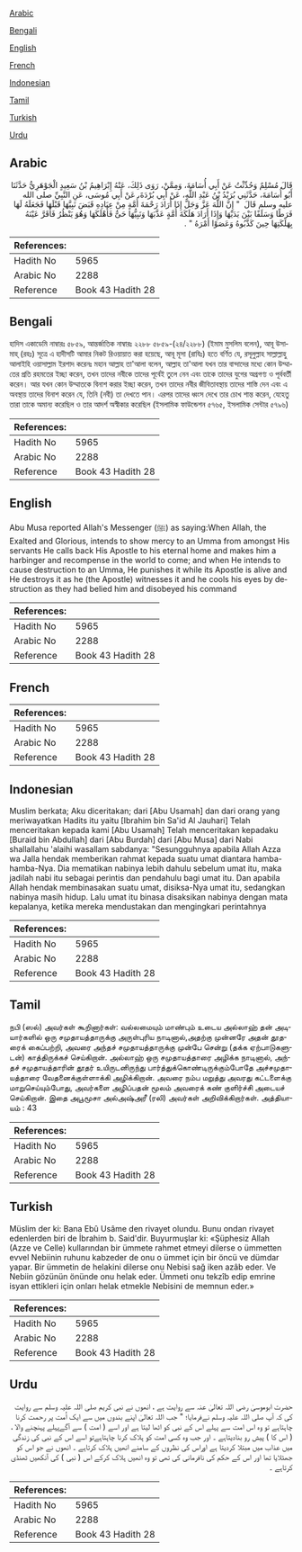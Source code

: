[Arabic](#arabic)

[Bengali](#bengali)

[English](#english)

[French](#french)

[Indonesian](#indonesian)

[Tamil](#tamil)

[Turkish](#turkish)

[Urdu](#urdu)

## Arabic


<div dir="rtl" lang="ar" style={{fontSize:'larger',backgroundColor:'#f8f9fa',padding:20}}>
قَالَ مُسْلِمٌ وَحُدِّثْتُ عَنْ أَبِي أُسَامَةَ، وَمِمَّنْ، رَوَى ذَلِكَ، عَنْهُ إِبْرَاهِيمُ بْنُ سَعِيدٍ الْجَوْهَرِيُّ حَدَّثَنَا أَبُو أُسَامَةَ، حَدَّثَنِي بُرَيْدُ بْنُ عَبْدِ اللَّهِ، عَنْ أَبِي بُرْدَةَ، عَنْ أَبِي مُوسَى، عَنِ النَّبِيِّ صلى الله عليه وسلم قَالَ ‏ "‏ إِنَّ اللَّهَ عَزَّ وَجَلَّ إِذَا أَرَادَ رَحْمَةَ أُمَّةٍ مِنْ عِبَادِهِ قَبَضَ نَبِيَّهَا قَبْلَهَا فَجَعَلَهُ لَهَا فَرَطًا وَسَلَفًا بَيْنَ يَدَيْهَا وَإِذَا أَرَادَ هَلَكَةَ أُمَّةٍ عَذَّبَهَا وَنَبِيُّهَا حَىٌّ فَأَهْلَكَهَا وَهُوَ يَنْظُرُ فَأَقَرَّ عَيْنَهُ بِهَلَكَتِهَا حِينَ كَذَّبُوهُ وَعَصَوْا أَمْرَهُ ‏"‏ ‏.‏
</div>
<div style={{backgroundColor:'#f8f9fa',padding:20, marginBottom: 10}}><table> <thead> <tr> <th>References:</th> <th></th> </tr> </thead> <tbody><tr><td>Hadith No</td><td>5965</td></tr><tr><td>Arabic No</td><td>2288</td></tr><tr><td>Reference</td><td>Book 43 Hadith 28</td></tr></tbody></table></div>

## Bengali


<div dir="ltr" lang="bn" style={{fontSize:'larger',backgroundColor:'#f8f9fa',padding:20}}>
হাদিস একাডেমি নাম্বারঃ ৫৮৫৯, আন্তর্জাতিক নাম্বারঃ ২২৮৮ ৫৮৫৯-(২৪/২২৮৮) (ইমাম মুসলিম বলেন), আবূ উসামাহ্ (রহঃ) সূত্রে এ হাদীসটি আমার নিকট রিওয়ায়াত করা হয়েছে, আবূ মূসা (রাযিঃ) হতে বর্ণিত যে, রসূলুল্লাহ সাল্লাল্লাহু আলাইহি ওয়াসাল্লাম ইরশাদ করেনঃ মহান আল্লাহ তা'আলা বলেন, আল্লাহ তা'আলা যখন তার বান্দাদের মধ্যে কোন উম্মাতের প্রতি রহমতের ইচ্ছা করেন, তখন তাদের নবীকে তাদের পূর্বেই তুলে নেন এবং তাকে তাদের যুগের অগ্রগণ্য ও পূর্ববর্তী করেন। আর যখন কোন উম্মাতকে বিনাশ করার ইচ্ছা করেন, তখন তাদের নবীর জীবিতাবস্থায় তাদের শাস্তি দেন এবং এ অবস্থায় তাদের বিনাশ করেন যে, তিনি (নবী) তা দেখতে পান। এরপর তাদের ধ্বংস দেখে তার চোখ শান্ত করেন, যেহেতু তারা তাকে অমান্য করেছিল ও তার আদর্শ অস্বীকার করেছিল (ইসলামিক ফাউন্ডেশন ৫৭৬৫, ইসলামিক সেন্টার ৫৭৯৬)
</div>
<div style={{backgroundColor:'#f8f9fa',padding:20, marginBottom: 10}}><table> <thead> <tr> <th>References:</th> <th></th> </tr> </thead> <tbody><tr><td>Hadith No</td><td>5965</td></tr><tr><td>Arabic No</td><td>2288</td></tr><tr><td>Reference</td><td>Book 43 Hadith 28</td></tr></tbody></table></div>

## English


<div dir="ltr" lang="en" style={{fontSize:'larger',backgroundColor:'#f8f9fa',padding:20}}>
Abu Musa reported Allah's Messenger (ﷺ) as saying:When Allah, the Exalted and Glorious, intends to show mercy to an Umma from amongst His servants He calls back His Apostle to his eternal home and makes him a harbinger and recompense in the world to come; and when He intends to cause destruction to an Umma, He punishes it while its Apostle is alive and He destroys it as he (the Apostle) witnesses it and he cools his eyes by destruction as they had belied him and disobeyed his command
</div>
<div style={{backgroundColor:'#f8f9fa',padding:20, marginBottom: 10}}><table> <thead> <tr> <th>References:</th> <th></th> </tr> </thead> <tbody><tr><td>Hadith No</td><td>5965</td></tr><tr><td>Arabic No</td><td>2288</td></tr><tr><td>Reference</td><td>Book 43 Hadith 28</td></tr></tbody></table></div>

## French


<div dir="ltr" lang="fr" style={{fontSize:'larger',backgroundColor:'#f8f9fa',padding:20}}>

</div>
<div style={{backgroundColor:'#f8f9fa',padding:20, marginBottom: 10}}><table> <thead> <tr> <th>References:</th> <th></th> </tr> </thead> <tbody><tr><td>Hadith No</td><td>5965</td></tr><tr><td>Arabic No</td><td>2288</td></tr><tr><td>Reference</td><td>Book 43 Hadith 28</td></tr></tbody></table></div>

## Indonesian


<div dir="ltr" lang="id" style={{fontSize:'larger',backgroundColor:'#f8f9fa',padding:20}}>
Muslim berkata; Aku diceritakan; dari [Abu Usamah] dan dari orang yang meriwayatkan Hadits itu yaitu [Ibrahim bin Sa'id Al Jauhari] Telah menceritakan kepada kami [Abu Usamah] Telah menceritakan kepadaku [Buraid bin Abdullah] dari [Abu Burdah] dari [Abu Musa] dari Nabi shallallahu 'alaihi wasallam sabdanya: "Sesungguhnya apabila Allah Azza wa Jalla hendak memberikan rahmat kepada suatu umat diantara hamba-hamba-Nya. Dia mematikan nabinya lebih dahulu sebelum umat itu, maka jadilah nabi itu sebagai perintis dan pendahulu bagi umat itu. Dan apabila Allah hendak membinasakan suatu umat, disiksa-Nya umat itu, sedangkan nabinya masih hidup. Lalu umat itu binasa disaksikan nabinya dengan mata kepalanya, ketika mereka mendustakan dan mengingkari perintahnya
</div>
<div style={{backgroundColor:'#f8f9fa',padding:20, marginBottom: 10}}><table> <thead> <tr> <th>References:</th> <th></th> </tr> </thead> <tbody><tr><td>Hadith No</td><td>5965</td></tr><tr><td>Arabic No</td><td>2288</td></tr><tr><td>Reference</td><td>Book 43 Hadith 28</td></tr></tbody></table></div>

## Tamil


<div dir="ltr" lang="ta" style={{fontSize:'larger',backgroundColor:'#f8f9fa',padding:20}}>
நபி (ஸல்) அவர்கள் கூறினார்கள்: வல்லமையும் மாண்பும் உடைய அல்லாஹ் தன் அடியார்களில் ஒரு சமுதாயத்தாருக்கு அருள்புரிய நாடினால்,அதற்கு முன்னரே அதன் தூதரைக் கைப்பற்றி, அவரை அந்தச் சமுதாயத்தாருக்கு முன்பே சென்று (தக்க ஏற்பாடுகளுடன்) காத்திருக்கச் செய்கிறான். அல்லாஹ் ஒரு சமுதாயத்தாரை அழிக்க நாடினால், அந்தச் சமுதாயத்தாரின் தூதர் உயிருடனிருந்து பார்த்துக்கொண்டிருக்கும்போதே அச்சமுதாயத்தாரை வேதனைக்குள்ளாக்கி அழிக்கிறான். அவரை நம்ப மறுத்து அவரது கட்டளைக்கு மாறுசெய்யும்போது, அவர்களை அழிப்பதன் மூலம் அவரைக் கண் குளிர்ச்சி அடையச் செய்கிறான். இதை அபூமூசா அல்அஷ்அரீ (ரலி) அவர்கள் அறிவிக்கிறார்கள். அத்தியாயம் : 43
</div>
<div style={{backgroundColor:'#f8f9fa',padding:20, marginBottom: 10}}><table> <thead> <tr> <th>References:</th> <th></th> </tr> </thead> <tbody><tr><td>Hadith No</td><td>5965</td></tr><tr><td>Arabic No</td><td>2288</td></tr><tr><td>Reference</td><td>Book 43 Hadith 28</td></tr></tbody></table></div>

## Turkish


<div dir="ltr" lang="tr" style={{fontSize:'larger',backgroundColor:'#f8f9fa',padding:20}}>
Müslim der ki: Bana Ebû Usâme den rivayet olundu. Bunu ondan rivayet edenlerden biri de İbrahim b. Said'dir. Buyurmuşlar ki: «Şüphesiz Allah (Azze ve Celle) kullarından bir ümmete rahmet etmeyi dilerse o ümmetten evvel Nebiinin ruhunu kabzeder de onu o ümmet için bir öncü ve dümdar yapar. Bir ümmetin de helakini dilerse onu Nebisi sağ iken azâb eder. Ve Nebiin gözünün önünde onu helak eder. Ümmeti onu tekzîb edip emrine isyan ettikleri için onları helak etmekle Nebisini de memnun eder.»
</div>
<div style={{backgroundColor:'#f8f9fa',padding:20, marginBottom: 10}}><table> <thead> <tr> <th>References:</th> <th></th> </tr> </thead> <tbody><tr><td>Hadith No</td><td>5965</td></tr><tr><td>Arabic No</td><td>2288</td></tr><tr><td>Reference</td><td>Book 43 Hadith 28</td></tr></tbody></table></div>

## Urdu


<div dir="rtl" lang="ur" style={{fontSize:'larger',backgroundColor:'#f8f9fa',padding:20}}>
حضرت ابوموسیٰ رضی اللہ تعالیٰ عنہ سے روایت ہے ، انھوں نے نبی کریم صلی اللہ علیہ وسلم سے روایت کی کہ آپ صلی اللہ علیہ وسلم نےفرمایا؛ " جب اللہ تعالیٰ اپنے بندوں میں سے ایک اُمت پر رحمت کرنا چاہتاہے تو وہ اس امت سے پہلے اس کے نبی کو اٹھا لیتا ہے اور اسے ( امت ) سے آگےپہلے پہنچنے والا ، ( اس کا ) پیش رو بنادیتاہے ۔ اور جب وہ کسی امت کو ہلاک کرنا چاہتاہےتو اسے اس کے نبی کی زندگی میں عذاب میں مبتلا کردیتا ہے اوراس کی نظروں کے سامنے انھیں ہلاک کرتاہے ۔ انھوں نے جو اس کو جھٹلایا تھا اور اس کے حکم کی نافرمانی کی تھی تو وہ انھیں ہلاک کرکے اس ( نبی ) کی آنکھیں ٹھنڈی کرتاہے ۔
</div>
<div style={{backgroundColor:'#f8f9fa',padding:20, marginBottom: 10}}><table> <thead> <tr> <th>References:</th> <th></th> </tr> </thead> <tbody><tr><td>Hadith No</td><td>5965</td></tr><tr><td>Arabic No</td><td>2288</td></tr><tr><td>Reference</td><td>Book 43 Hadith 28</td></tr></tbody></table></div>